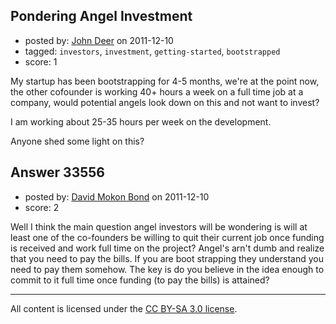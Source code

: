 ## Pondering Angel Investment

- posted by: [John Deer](https://stackexchange.com/users/-1/14925-john-deer) on 2011-12-10
- tagged: `investors`, `investment`, `getting-started`, `bootstrapped`
- score: 1

My startup has been bootstrapping for 4-5 months, we're at the point now, the other cofounder is working 40+ hours a week on a full time job at a company, would potential angels look down on this and not want to invest?

I am working about 25-35 hours per week on the development.

Anyone shed some light on this?


## Answer 33556

- posted by: [David Mokon Bond](https://stackexchange.com/users/-1/9603-david-mokon-bond) on 2011-12-10
- score: 2

Well I think the main question angel investors will be wondering is will at least one of the co-founders be willing to quit their current job once funding is received and work full time on the project? Angel's arn't dumb and realize that you need to pay the bills. If you are boot strapping they understand you need to pay them somehow. The key is do you believe in the idea enough to commit to it full time once funding (to pay the bills) is attained?



---

All content is licensed under the [CC BY-SA 3.0 license](https://creativecommons.org/licenses/by-sa/3.0/).
